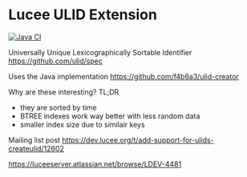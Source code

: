 # Lucee ULID Extension

[![Java CI](https://github.com/zspitzer/extension-ulid/actions/workflows/main.yml/badge.svg)](https://github.com/zspitzer/extension-ulid/actions/workflows/main.yml)

Universally Unique Lexicographically Sortable Identifier https://github.com/ulid/spec

Uses the Java implementation https://github.com/f4b6a3/ulid-creator

Why are these interesting? TL;DR
- they are sorted by time
- BTREE indexes work way better with less random data
- smaller index size due to similair keys

Mailing list post https://dev.lucee.org/t/add-support-for-ulids-createulid/12602

https://luceeserver.atlassian.net/browse/LDEV-4481
